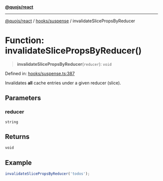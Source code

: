 [**@quojs/react**](../../../README.md)

***

[@quojs/react](../../../README.md) / [hooks/suspense](../README.md) / invalidateSlicePropsByReducer

# Function: invalidateSlicePropsByReducer()

> **invalidateSlicePropsByReducer**(`reducer`): `void`

Defined in: [hooks/suspense.ts:387](https://github.com/quojs/quojs/blob/9e23886b2a0ad7a76f8b24da404b10a06002a0ea/packages/react/src/hooks/suspense.ts#L387)

Invalidates **all** cache entries under a given reducer (slice).

## Parameters

### reducer

`string`

## Returns

`void`

## Example

```ts
invalidateSlicePropsByReducer('todos');
```

